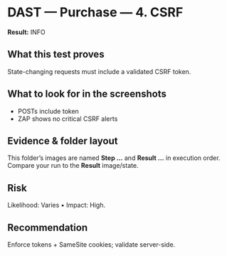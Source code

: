 ﻿# DAST — Purchase — 4. CSRF

**Result:** INFO

## What this test proves

State-changing requests must include a validated CSRF token.

## What to look for in the screenshots

- POSTs include token
- ZAP shows no critical CSRF alerts

## Evidence & folder layout

This folder’s images are named **Step …** and **Result …** in execution order. Compare your run to the **Result** image/state.

## Risk

Likelihood: Varies • Impact: High.

## Recommendation

Enforce tokens + SameSite cookies; validate server-side.



